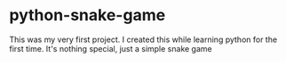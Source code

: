 # python-snake-game

This was my very first project. I created this while learning python for the first time.
It's nothing special, just a simple snake game

